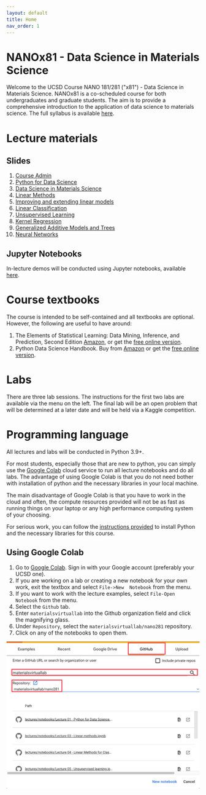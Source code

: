 ```yaml
---
layout: default
title: Home
nav_order: 1
---
```


# NANOx81 - Data Science in Materials Science

Welcome to the UCSD Course NANO 181/281 ("x81") - Data Science in Materials Science. NANOx81 is a co-scheduled 
course for both undergraduates and graduate students. The aim is to provide a comprehensive introduction to the 
application of data science to materials science. The full syllabus is available [here](syllabus).

# Lecture materials

## Slides

1. [Course Admin](assets%2Fslides%2F00-Course_Admin.pdf)
2. [Python for Data Science](assets%2Fslides%2F01-Python_for_Data_Science.pdf)
3. [Data Science in Materials Science](assets%2Fslides%2F02-Introduction_to_Data_Science_in_Materials_Science.pdf)
4. [Linear Methods](assets%2Fslides%2F03-Linear_Methods.pdf)
5. [Improving and extending linear models](assets%2Fslides%2F04-Improving_and_extending_linear_models.pdf)
6. [Linear Classification](assets%2Fslides%2F05-Linear_Classification.pdf)
7. [Unsupervised Learning](assets%2Fslides%2F06-Unsupervised_Learning.pdf)
8. [Kernel Regression](assets%2Fslides%2F07-Kernel_Regression.pdf)
9. [Generalized Additive Models and Trees](assets%2Fslides%2F08-Generalized_Additive_Models_and_Trees.pdf)
10. [Neural Networks](assets%2Fslides%2F09-Neural_Networks.pdf)

## Jupyter Notebooks

In-lecture demos will be conducted using Jupyter notebooks, available [here](https://github.com/materialsvirtuallab/nano281/tree/master/lectures/notebooks).

# Course textbooks

The course is intended to be self-contained and all textbooks are optional.
However, the following are useful to have around:

1. The Elements of Statistical Learning: Data Mining, Inference, and Prediction, Second Edition
   [Amazon](https://www.amazon.com/dp/0387848576/ref=cm_sw_em_r_mt_dp_U_Z8r8DbR3HMYRE),
   or get the [free online version](https://web.stanford.edu/~hastie/Papers/ESLII.pdf).
2. Python Data Science Handbook. Buy from [Amazon](https://www.amazon.com/gp/product/1491912057/ref=ppx_yo_dt_b_asin_title_o00_s00?ie=UTF8&psc=1) 
   or get the [free online version](https://jakevdp.github.io/PythonDataScienceHandbook/).

# Labs

There are three lab sessions. The instructions for the first two labs are available via the menu on the left. The 
final lab will be an open problem that will be determined at a later date and will be held via a Kaggle competition.

# Programming language

All lectures and labs will be conducted in Python 3.9+. 

For most students, especially those that are new to python, you can simply use the [Google Colab] cloud service to 
run all lecture notebooks and do all labs. The advantage of using Google Colab is that you do not need bother with 
installation of python and the necessary libraries in your local machine. 

The main disadvantage of Google Colab is that you have to work in the cloud and often, the compute resources 
provided will not be as fast as running things on your laptop or any high performance computing system of your 
choosing. 

For serious work, you can follow the [instructions provided](setup) to install Python and 
the necessary libraries for this course.

## Using Google Colab

1. Go to [Google Colab]. Sign in with your Google account (preferably your UCSD one).
2. If you are working on a lab or creating a new notebook for your own work, exit the textbox and select `File->New 
   Notebook` from the menu.
3. If you want to work with the lecture examples, select `File-Open Notebook` from the menu.
4. Select the `Github` tab.
5. Enter `materialsvirtuallab` into the Github organization field and click the magnifying glass.
6. Under `Repository`, select the `materialsvirtuallab/nano281` repository.
7. Click on any of the notebooks to open them.

![Google Colab](assets/colab.png)

[Google Colab]: https://colab.research.google.com/